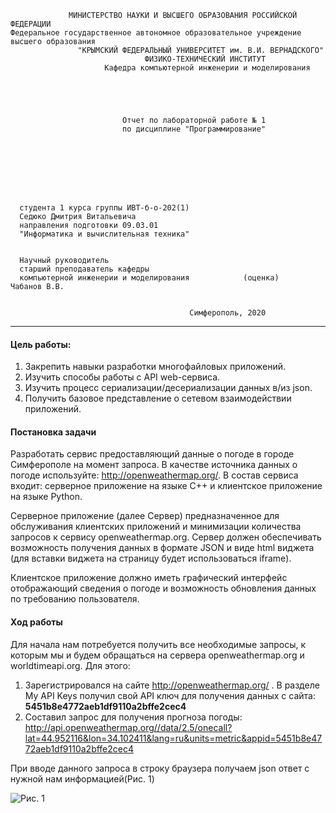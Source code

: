                  МИНИСТЕРСТВО НАУКИ И ВЫСШЕГО ОБРАЗОВАНИЯ РОССИЙСКОЙ ФЕДЕРАЦИИ
    Федеральное государственное автономное образовательное учреждение высшего образования
                   "КРЫМСКИЙ ФЕДЕРАЛЬНЫЙ УНИВЕРСИТЕТ им. В.И. ВЕРНАДСКОГО"
                                  ФИЗИКО-ТЕХНИЧЕСКИЙ ИНСТИТУТ
                         Кафедра компьютерной инженерии и моделирования





                             Отчет по лабораторной работе № 1
                             по дисциплине "Программирование"








      студента 1 курса группы ИВТ-б-о-202(1)                       
      Седюко Дмитрия Витальевича
      направления подготовки 09.03.01
      "Информатика и вычислительная техника"


      Научный руководитель
      старший преподаватель кафедры
      компьютерной инженерии и моделирования	        (оценка)     	Чабанов В.В.


                                            Симферополь, 2020

_____________________________________________________________________________________________


#### Цель работы:

1. Закрепить навыки разработки многофайловыx приложений.
2. Изучить способы работы с API web-сервиса.
3. Изучить процесс сериализации/десериализации данных в/из json.
4. Получить базовое представление о сетевом взаимодействии приложений.

#### Постановка задачи
Разработать сервис предоставляющий данные о погоде в городе Симферополе на момент запроса. В качестве источника данных о погоде используйте: http://openweathermap.org/. В состав сервиса входит: серверное приложение на языке С++ и клиентское приложение на языке Python.

Серверное приложение (далее Сервер) предназначенное для обслуживания клиентских приложений и минимизации количества запросов к сервису openweathermap.org. Сервер должен обеспечивать возможность получения данных в формате JSON и виде html виджета (для вставки виджета на страницу будет использоваться iframe).

Клиентское приложение должно иметь графический интерфейс отображающий сведения о погоде и возможность обновления данных по требованию пользователя.
#### Ход работы
Для начала нам потребуется получить все необходимые запросы, к которым мы и будем обращаться на сервера openweathermap.org и worldtimeapi.org. Для этого:
1. Зарегистрировался на сайте http://openweathermap.org/ . В разделе My API Keys получил свой API ключ для получения данных с сайта: **5451b8e4772aeb1df9110a2bffe2cec4**
2. Составил запрос для получения прогноза погоды: http://api.openweathermap.org//data/2.5/onecall?lat=44.952116&lon=34.102411&lang=ru&units=metric&appid=5451b8e4772aeb1df9110a2bffe2cec4

При вводе данного запроса в строку браузера получаем json ответ с нужной нам информацией(Рис. 1)

![](C:\Users\User\Desktop\Программирование\Скрины "Рис. 1")
